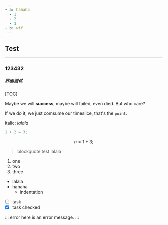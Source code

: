 ```yaml
---
- a: hahaha
  - 1
  - 2
  - 3
- b: wtf
---
```


## Test

------

### 123432
##### 界面测试

[TOC]

Maybe we will **success**, maybe will failed, even died. But who care?

If we do it, we just comsume our timeslice, that's the `point`.

italic: _lalala_

```c++
1 + 2 = 3;
```

$$
n = 1 + 3;
$$

> blockquote test
> lalala 

1. one
2. two
3. three

- lalala
- hahaha
  - indentation

- [ ] task 
- [x] task checked

[^test]: test here

::: error
here is an error message.
:::
